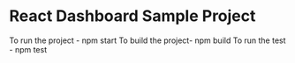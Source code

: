 # React Dashboard Sample Project

To run the project - npm start
To build the project- npm build
To run the test - npm test
